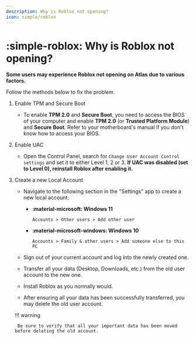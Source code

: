 ```yaml
---
description: Why is Roblox not opening?
icon: simple/roblox
---
```


# :simple-roblox: Why is Roblox not opening?

**Some users may experience Roblox not opening on Atlas due to various factors.**

Follow the methods below to fix the problem.

1. Enable TPM and Secure Boot

    - To enable **TPM 2.0** and **Secure Boot**, you need to access the BIOS of your computer and enable **TPM 2.0** (or **Trusted Platform Module**) and **Secure Boot**. Refer to your motherboard's manual if you don't know how to access your BIOS.

2. Enable UAC

    - Open the Control Panel, search for `Change User Account Control settings` and set it to either Level 1, 2 or 3. **If UAC was disabled (set to Level 0), reinstall Roblox after enabling it.**

3. Create a new Local Account

    - Navigate to the following section in the "Settings" app to create a new local account:

        - **:material-microsoft: Windows 11**

            `Accounts > Other users > Add other user`

        - **:material-microsoft-windows: Windows 10**

            `Accounts > Family & other users > Add someone else to this PC`

    - Sign out of your current account and log into the newly created one.

    - Transfer all your data (Desktop, Downloads, etc.) from the old user account to the new one.

    - Install Roblox as you normally would.

    - After ensuring all your data has been successfully transferred, you may delete the old user account.

    !!! warning

        Be sure to verify that all your important data has been moved before deleting the old account.
